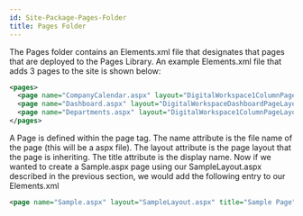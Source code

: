 ```yaml
---
id: Site-Package-Pages-Folder
title: Pages Folder
---
```


The Pages folder contains an Elements.xml file that designates that pages that are deployed to the Pages Library. An example Elements.xml file that adds 3 pages to the site is shown below:
```xml
<pages>
  <page name="CompanyCalendar.aspx" layout="DigitalWorkspace1ColumnPageLayout.aspx" title="Company Calendar Page"/>
  <page name="Dashboard.aspx" layout="DigitalWorkspaceDashboardPageLayout.aspx" title="My Dashboard Page"/>
  <page name="Departments.aspx" layout="DigitalWorkspace1ColumnPageLayout.aspx" title="Department Listing Page"/>
</pages>
```

A Page is defined within the page tag. The name attribute is the file name of the page (this will be a aspx file). The layout attribute is the page layout that the page is inheriting. The title attribute is the display name. Now if we wanted to create a Sample.aspx page using our SampleLayout.aspx described in the previous section, we would add the following entry to our Elements.xml
```xml
<page name="Sample.aspx" layout="SampleLayout.aspx" title="Sample Page"/>
```